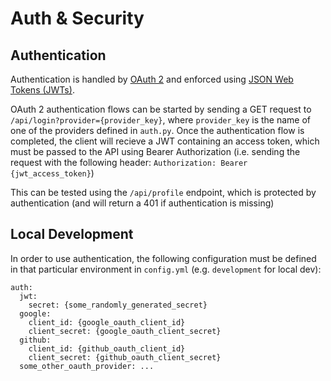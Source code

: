 # Auth & Security

## Authentication

Authentication is handled by [OAuth 2](https://www.digitalocean.com/community/tutorials/an-introduction-to-oauth-2) and enforced using [JSON Web Tokens (JWTs)](https://jwt.io/introduction/).

OAuth 2 authentication flows can be started by sending a GET request to `/api/login?provider={provider_key}`, where `provider_key` is the name of one of the providers defined in `auth.py`. Once the authentication flow is completed, the client will recieve a JWT containing an access token, which must be passed to the API using Bearer Authorization (i.e. sending the request with the following header: `Authorization: Bearer {jwt_access_token}`)

This can be tested using the `/api/profile` endpoint, which is protected by authentication (and will return a 401 if authentication is missing)

## Local Development

In order to use authentication, the following configuration must be defined in that particular environment in `config.yml` (e.g. `development` for local dev):

```
auth:
  jwt:
    secret: {some_randomly_generated_secret}
  google:
    client_id: {google_oauth_client_id}
    client_secret: {google_oauth_client_secret}
  github:
    client_id: {github_oauth_client_id}
    client_secret: {github_oauth_client_secret}
  some_other_oauth_provider: ...
```